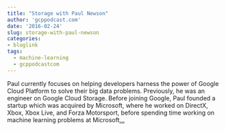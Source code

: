 ```yaml
---
title: "Storage with Paul Newson"
author: 'gcppodcast.com'
date: '2016-02-24'
slug: storage-with-paul-newson
categories:
- bloglink
tags:
  - machine-learning
  - gcppodcastcom
---
```


Paul currently focuses on helping developers harness the power of Google Cloud Platform to solve their big data problems. Previously, he was an engineer on Google Cloud Storage. Before joining Google, Paul founded a startup which was acquired by Microsoft, where he worked on DirectX, Xbox, Xbox Live, and Forza Motorsport, before spending time working on machine learning problems at Microsoft[... <i class="fas fa-external-link-alt"></i>](https://www.gcppodcast.com/post/episode-14-storage-with-paul-newson/)

